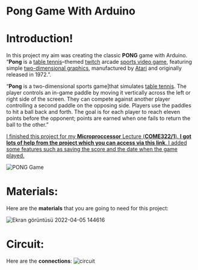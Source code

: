 # Pong Game With Arduino

# Introduction!


In this project my aim was creating the classic **PONG** game with Arduino. “**Pong** is a [table tennis](https://en.wikipedia.org/wiki/Table_tennis "Table tennis")–themed [twitch](https://en.wikipedia.org/wiki/Twitch_gameplay "Twitch gameplay") arcade [sports video game](https://en.wikipedia.org/wiki/Sports_video_game "Sports video game"), featuring simple [two-dimensional graphics](https://en.wikipedia.org/wiki/2D_computer_graphics "2D computer graphics"), manufactured by [Atari](https://en.wikipedia.org/wiki/Atari,_Inc "Atari, Inc") and originally released in 1972.”.

“**Pong** is a two-dimensional sports game]that simulates [table tennis](https://en.wikipedia.org/wiki/Table_tennis "Table tennis"). The player controls an in-game paddle by moving it vertically across the left or right side of the screen. They can compete against another player controlling a second paddle on the opposing side. Players use the paddles to hit a ball back and forth. The goal is for each player to reach eleven points before the opponent; points are earned when one fails to return the ball to the other.”

<ins> I finished this project for my  **Microproccessor** Lecture (**COME322/1**). **I got lots of help from the project which you can access via this [link](https://www.instructables.com/8x16-LED-Matrix-Pong-Game-2-Paddles-Per-Player-Ver/)**. I added some features such as saving the score and the date when the game played. </ins>

![PONG Game](https://www.hiig.de/wp-content/uploads/2014/11/Pong1-1200x900.jpg)


# Materials:
Here are the **materials** that you are going to need for this project:

![Ekran görüntüsü 2022-04-05 144616](https://user-images.githubusercontent.com/99920678/161747079-d2b4bab7-4175-42d8-ba47-bee3a566357a.png)

# Circuit:

Here are the **connections**:
![circuit](https://user-images.githubusercontent.com/99920678/161747189-729d4705-9cc2-409b-a90c-90efac8c061d.png) 

